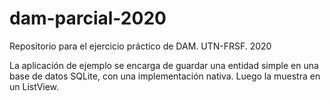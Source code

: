 # dam-parcial-2020
Repositorio para el ejercicio práctico de DAM. UTN-FRSF. 2020

La aplicación de ejemplo se encarga de guardar una entidad simple en una base de datos SQLite, con una implementación nativa. Luego la muestra en un ListView.
